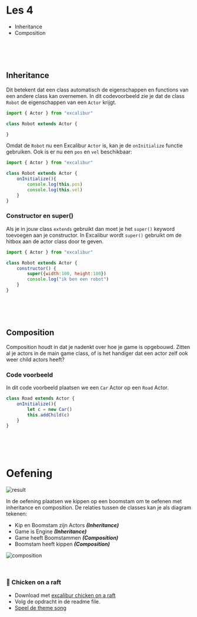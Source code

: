 # Les 4 

- Inheritance
- Composition

<Br><Br><Br>

## Inheritance

Dit betekent dat een class automatisch de eigenschappen en functions van een andere class kan overnemen. In dit codevoorbeeld zie je dat de class `Robot` de eigenschappen van een `Actor` krijgt. 

```js
import { Actor } from "excalibur"

class Robot extends Actor {

}
```
Omdat de `Robot` nu een Excalibur `Actor` is, kan je de `onInitialize` functie gebruiken. Ook is er nu een `pos` en `vel` beschikbaar:
```js
import { Actor } from "excalibur"

class Robot extends Actor {
    onInitialize(){
        console.log(this.pos)
        console.log(this.vel)
    }
}
```
### Constructor en super()

Als je in jouw class `extends` gebruikt dan moet je het `super()` keyword toevoegen aan je constructor. In Excalibur wordt `super()` gebruikt om de hitbox aan de actor class door te geven.
```js
import { Actor } from "excalibur"

class Robot extends Actor {
    constructor() {
        super({width:100, height:100})
        console.log("ik ben een robot")
    }
}
```


<Br><Br><Br>

## Composition 

Composition houdt in dat je nadenkt over hoe je game is opgebouwd. Zitten al je actors in de main game class, of is het handiger dat een actor zelf ook weer child actors heeft? 

### Code voorbeeld

In dit code voorbeeld plaatsen we een `Car` Actor op een `Road` Actor.

```js
class Road extends Actor {
    onInitialize(){
        let c = new Car()
        this.addChild(c)
    }
}
```
<br><br><br>

# Oefening

![result](../images/chicken-result.png)

In de oefening plaatsen we kippen op een boomstam om te oefenen met inheritance en composition. De relaties tussen de classes kan je als diagram tekenen:

- Kip en Boomstam zijn Actors ***(Inheritance)***
- Game is Engine ***(Inheritance)***
- Game heeft Boomstammen ***(Composition)***
- Boomstam heeft kippen ***(Composition)***

![composition](../images/les6b.png)

<br>

### 🐔 Chicken on a raft

- Download met [excalibur chicken on a raft](https://github.com/HR-CMGT/prg4-chicken-on-a-raft)
- Volg de opdracht in de readme file.
- [Speel de theme song](https://www.youtube.com/watch?v=yVihOxP2QeY)

<br>
